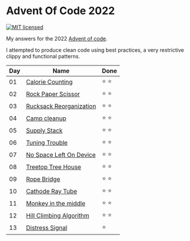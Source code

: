 # Advent Of Code 2022

[![MIT licensed](https://img.shields.io/badge/license-MIT-blue.svg)](./LICENSE)

My answers for the 2022 [Advent of code](https://adventofcode.com/2022).

I attempted to produce clean code using best practices, a very restrictive clippy and functional patterns.

| Day | Name | Done |
|-----|------|------|
| 01 | [Calorie Counting](day_01/src/main.rs)| ⭐ ⭐ |
| 02 | [Rock Paper Scissor](day_02/src/main.rs)| ⭐ ⭐ |
| 03 | [Rucksack Reorganization](day_03/src/main.rs)| ⭐ ⭐ |
| 04 | [Camp cleanup](day_04/src/main.rs)| ⭐ ⭐ |
| 05 | [Supply Stack](day_05/src/main.rs)| ⭐ ⭐ |
| 06 | [Tuning Trouble](day_06/src/main.rs)| ⭐ ⭐ |
| 07 | [No Space Left On Device](day_07/src/main.rs)| ⭐ ⭐ |
| 08 | [Treetop Tree House](day_08/src/main.rs)| ⭐ ⭐ |
| 09 | [Rope Bridge](day_09/src/main.rs)| ⭐ ⭐ |
| 10 | [Cathode Ray Tube](day_10/src/main.rs)| ⭐ ⭐ |
| 11 | [Monkey in the middle](day_11/src/main.rs)| ⭐ ⭐ |
| 12 | [Hill Climbing Algorithm](day_12/src/main.rs)| ⭐ ⭐ |
| 13 | [Distress Signal](day_13/src/main.rs)| ⭐ |
